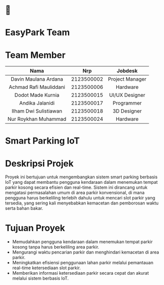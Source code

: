 # 🥈 
# EasyPark Team <br> 
# Team Member 
#### 
| Nama       | Nrp        | Jobdesk    |
|:----------:|:----------:|:----------:|
| Davin Maulana Ardana  | 2123500002 | Project Manager |
| Achmad Rafi Mauliddani  | 2123500006 | Hardware |
| Dodot Made Kurnia  | 2123500015 | UI/UX Designer |
| Andika Jalanidi  | 2123500017 | Programmer |
| Ilham Dwi Sulistiawan  | 2123500018 | 3D Designer |
| Nur Roykhan Muhammad | 2123500024 | Hardware |
# Smart Parking IoT
# Deskripsi Projek
Proyek ini bertujuan untuk mengembangkan sistem smart parking berbasis IoT yang dapat membantu pengguna kendaraan dalam menemukan tempat parkir kosong secara efisien dan real-time. Sistem ini dirancang untuk mengatasi permasalahan umum di area parkir konvensional, di mana pengguna harus berkeliling terlebih dahulu untuk mencari slot parkir yang tersedia, yang sering kali menyebabkan kemacetan dan pemborosan waktu serta bahan bakar.
# Tujuan Proyek
- Memudahkan pengguna kendaraan dalam menemukan tempat parkir kosong tanpa harus berkeliling area parkir.
- Mengurangi waktu pencarian parkir dan menghindari kemacetan di area parkir.
- Meningkatkan efisiensi penggunaan lahan parkir melalui pemantauan real-time ketersediaan slot parkir.
- Memberikan informasi ketersediaan parkir secara cepat dan akurat melalui sistem berbasis IoT.







